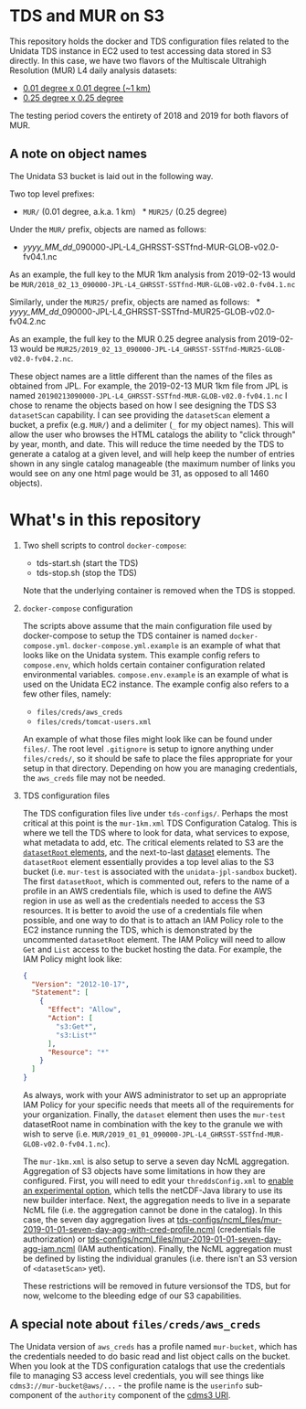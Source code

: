 # TDS and MUR on S3

This repository holds the docker and TDS configuration files related to the Unidata TDS instance in EC2 used to test accessing data stored in S3 directly.
In this case, we have two flavors of the Multiscale Ultrahigh Resolution (MUR) L4 daily analysis datasets:
  * [0.01 degree x 0.01 degree (~1 km)](https://podaac.jpl.nasa.gov/dataset/MUR-JPL-L4-GLOB-v4.1)
  * [0.25 degree x 0.25 degree](https://podaac.jpl.nasa.gov/dataset/MUR25-JPL-L4-GLOB-v04.2)

The testing period covers the entirety of 2018 and 2019 for both flavors of MUR.

## A note on object names

The Unidata S3 bucket is laid out in the following way.

Two top level prefixes:
  * `MUR/` (0.01 degree, a.k.a. 1 km)
  * `MUR25/` (0.25 degree)

Under the `MUR/` prefix, objects are named as follows:
  * *yyyy_MM_dd*_090000-JPL-L4_GHRSST-SSTfnd-MUR-GLOB-v02.0-fv04.1.nc

As an example, the full key to the MUR 1km analysis from 2019-02-13 would be `MUR/2018_02_13_090000-JPL-L4_GHRSST-SSTfnd-MUR-GLOB-v02.0-fv04.1.nc`

Similarly, under the `MUR25/` prefix, objects are named as follows:
  * *yyyy_MM_dd*_090000-JPL-L4_GHRSST-SSTfnd-MUR25-GLOB-v02.0-fv04.2.nc

As an example, the full key to the MUR 0.25 degree analysis from 2019-02-13 would be `MUR25/2019_02_13_090000-JPL-L4_GHRSST-SSTfnd-MUR25-GLOB-v02.0-fv04.2.nc`.

These object names are a little different than the names of the files as obtained from JPL.
For example, the 2019-02-13 MUR 1km file from JPL is named `20190213090000-JPL-L4_GHRSST-SSTfnd-MUR-GLOB-v02.0-fv04.1.nc`
I chose to rename the objects based on how I see designing the TDS S3 `datasetScan` capability.
I can see providing the `datasetScan` element a bucket, a prefix (e.g. `MUR/`) and a delimiter (`_` for my object names).
This will allow the user who browses the HTML catalogs the ability to "click through" by year, month, and date.
This will reduce the time needed by the TDS to generate a catalog at a given level, and will help keep the number of entries shown in any single catalog manageable (the maximum number of links you would see on any one html page would be 31, as opposed to all 1460 objects).

# What's in this repository
1) Two shell scripts to control `docker-compose`:

   * tds-start.sh (start the TDS)
   * tds-stop.sh (stop the TDS)

   Note that the underlying container is removed when the TDS is stopped.

2) `docker-compose` configuration

   The scripts above assume that the main configuration file used by docker-compose to setup the TDS container is named `docker-compose.yml`.
   `docker-compose.yml.example` is an example of what that looks like on the Unidata system.
   This example config refers to `compose.env`, which holds certain container configuration related environmental variables.
   `compose.env.example` is an example of what is used on the Unidata EC2 instance.
   The example config also refers to a few other files, namely:
     * `files/creds/aws_creds`
     * `files/creds/tomcat-users.xml`

   An example of what those files might look like can be found under `files/`.
   The root level `.gitignore` is setup to ignore anything under `files/creds/`, so it should be safe to place the files appropriate for your setup in that directory.
   Depending on how you are managing credentials, the `aws_creds` file may not be needed.

3) TDS configuration files
   
   The TDS configuration files live under `tds-configs/`.
   Perhaps the most critical at this point is the `mur-1km.xml` TDS Configuration Catalog.
   This is where we tell the TDS where to look for data, what services to expose, what metadata to add, etc.
   The critical elements related to S3 are the [`datasetRoot` elements](https://github.com/lesserwhirls/tds-s3-jpl-test/blob/41c21efdb2c7fca47d36ed4a1e641992a069b254/tds-configs/mur-1km.xml#L13-L15), and the next-to-last [dataset](https://github.com/lesserwhirls/tds-s3-jpl-test/blob/41c21efdb2c7fca47d36ed4a1e641992a069b254/tds-configs/mur-1km.xml#L96-L100) elements.
   The `datasetRoot` element essentially provides a top level alias to the S3 bucket (i.e. `mur-test` is associated with the `unidata-jpl-sandbox` bucket).
   The first `datasetRoot`, which is commented out, refers to the name of a profile in an AWS credentials file, which is used to define the AWS region in use as well as the credentials needed to access the S3 resources.
   It is better to avoid the use of a credentials file when possible, and one way to do that is to attach an IAM Policy role to the EC2 instance running the TDS, which is demonstrated by the uncommented `datasetRoot` element.
   The IAM Policy will need to allow `Get` and `List` access to the bucket hosting the data.
   For example, the IAM Policy might look like:
   ~~~json
   {
     "Version": "2012-10-17",
     "Statement": [
       {
         "Effect": "Allow",
         "Action": [
           "s3:Get*",
           "s3:List*"
         ],
         "Resource": "*"
       }
     ]
   }
   ~~~
   As always, work with your AWS administrator to set up an appropriate IAM Policy for your specific needs that meets all of the requirements for your organization.
   Finally, the `dataset` element then uses the `mur-test` datasetRoot name in combination with the key to the granule we with wish to serve (i.e. `MUR/2019_01_01_090000-JPL-L4_GHRSST-SSTfnd-MUR-GLOB-v02.0-fv04.1.nc`).

   The `mur-1km.xml` is also setup to serve a seven day NcML aggregation.
   Aggregation of S3 objects have some limitations in how they are configured.
   First, you will need to edit your `threddsConfig.xml` to [enable an experimental option](https://github.com/lesserwhirls/tds-s3-jpl-test/blob/d92bacfb17e8fdd3bfaebba7cc7546680292ba87/tds-configs/threddsConfig.xml#L77-L80), which tells the netCDF-Java library to use its new builder interface.
   Next, the aggregation needs to live in a separate NcML file (i.e. the aggregation cannot be done in the catalog).
   In this case, the seven day aggregation lives at [tds-configs/ncml_files/mur-2019-01-01-seven-day-agg-with-cred-profile.ncml](https://github.com/lesserwhirls/tds-s3-jpl-test/blob/main/tds-configs/ncml_files/mur-2019-01-01-seven-day-agg-with-cred-profile.ncml) (credentials file authorization) or [tds-configs/ncml_files/mur-2019-01-01-seven-day-agg-iam.ncml](https://github.com/lesserwhirls/tds-s3-jpl-test/blob/main/tds-configs/ncml_files/mur-2019-01-01-seven-day-agg-iam.ncml) (IAM authentication).
   Finally, the NcML aggregation must be defined by listing the individual granules (i.e. there isn't an S3 version of `<datasetScan>` yet).

   These restrictions will be removed in future versionsof the TDS, but for now, welcome to the bleeding edge of our S3 capabilities.

## A special note about `files/creds/aws_creds`

The Unidata version of `aws_creds` has a profile named `mur-bucket`, which has the credentials needed to do basic read and list object calls on the bucket.
When you look at the TDS configuration catalogs that use the credentials file to managing S3 access level credentials, you will see things like `cdms3://mur-bucket@aws/...` - the profile name is the `userinfo` sub-component of the `authority` component of the [cdms3 URI](https://docs.unidata.ucar.edu/netcdf-java/current/userguide/dataset_urls.html#object-stores).

